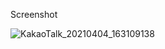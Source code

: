 Screenshot

![KakaoTalk_20210404_163109138](https://user-images.githubusercontent.com/46364839/113967143-5fbbd500-986b-11eb-837d-6514dd07f80e.png)
